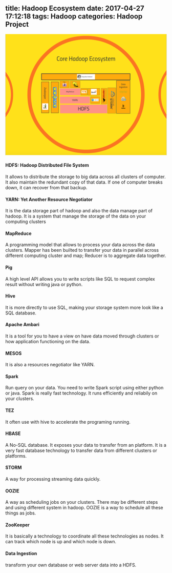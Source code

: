 title: Hadoop Ecosystem
date: 2017-04-27 17:12:18
tags: Hadoop
categories: Hadoop Project
---

![Hadoop_Ecosystem](https://github.com/Annashuo/hadoop_project/blob/master/hadoop_ecosystem.png?raw=true)

<!--more-->

#### HDFS: Hadoop Distributed File System

It allows to distribute the storage to big data across all clusters of computer. It also maintain the redundant copy of that data. If one of computer breaks down, it can recover from that backup.

#### YARN: Yet Another Resource Negotiator

It is the data storage part of hadoop and also the data manage part of hadoop. It is a system that manage the storage of the data on your computing clusters

#### MapReduce
A programming model that allows to process your data across the data clusters. Mapper has been builted to transfer your data in parallel across different computing cluster and map; Reducer is to aggregate data together.

#### Pig

A high level API allows you to write scripts like SQL to request complex result without writing java or python.

#### Hive

It is more directly to use SQL, making your storage system more look like a SQL database. 

#### Apache Ambari

It is a tool for you to have a view on have data moved through clusters or how application functioning on the data.

#### MESOS

It is also a resources negotiator like YARN.

#### Spark

Run query on your data. You need to write Spark script using either python or java. Spark is really fast technology. It runs efficiently and reliabily on your clusters.

#### TEZ

It often use with hive to accelerate the programing running. 

#### HBASE

A No-SQL database. It exposes your data to transfer from an platform. It is a very fast database technology to transfer data from different clusters or platforms.

#### STORM 

A way for processing streaming data quickly.

#### OOZIE

A way as scheduling jobs on your clusters. There may be different steps and using different system in hadoop. OOZIE is a way to schedule all these things as jobs.

#### ZooKeeper

It is basically a technology to coordinate all these technologies as nodes. It can track which node is up and which node is down.

#### Data Ingestion

transform your own database or web server data into a HDFS.